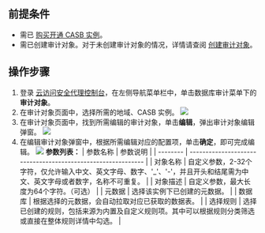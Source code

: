 ## 前提条件

- 需已 [购买开通 CASB 实例](https://cloud.tencent.com/document/product/1303/53298)。
- 需已创建审计对象。对于未创建审计对象的情况，详情请查阅 [创建审计对象](https://cloud.tencent.com/document/product/1303/69151)。

## 操作步骤
1. 登录 [云访问安全代理控制台](https://console.cloud.tencent.com/casb)，在左侧导航菜单栏中，单击数据库审计菜单下的**审计对象**。
2. 在审计对象页面中，选择所需的地域、CASB 实例。
   ![](https://qcloudimg.tencent-cloud.cn/raw/2f693fba61b4d3876fec59c75a65ee11.png)
3. 在审计对象页面中，找到所需编辑的审计对象，单击**编辑**，弹出审计对象编辑弹窗。
   ![](https://qcloudimg.tencent-cloud.cn/raw/9fdaad1112b63ce36d68ab6ae2830e00.png)
4. 在编辑审计对象弹窗中，根据所需编辑对应的配置项，单击**确定**，即可完成编辑。
   ![](https://qcloudimg.tencent-cloud.cn/raw/db5a9b4c3ee6a8041591dd99cbfdd4c7.png)
   **参数列表：**
| 参数名称 | 参数说明                                                     |
| -------- | ------------------------------------------------------------ |
| 对象名称 | 自定义参数，2-32个字符，仅允许输入中文、英文字母、数字、'_'、'-'，并且开头和结尾需为中文、英文字母或者数字，名称不可重复。 |
| 对象描述 | 自定义参数，最大长度为64个字符。（可选）                     |
| 元数据   | 选择该实例下已创建的元数据。                                 |
| 数据库   | 根据选择的元数据，会自动拉取对应已获取的数据表。             |
| 选择规则 | 选择已创建的规则，包括来源为内置及自定义规则项。其中可以根据规则分类筛选或直接在整体规则详情中勾选。 |
